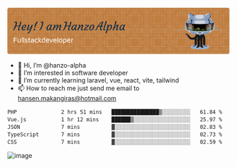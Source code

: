 ![Header](./github-header-image.png)

- 👋 Hi, I’m @hanzo-alpha
- 👀 I’m interested in software developer
- 🌱 I’m currently learning laravel, vue, react, vite, tailwind
- 📫 How to reach me just send me email to hansen.makangiras@hotmail.com 

<!---
hanzo-alpha/hanzo-alpha is a ✨ special ✨ repository because its `README.md` (this file) appears on your GitHub profile.
You can click the Preview link to take a look at your changes.
--->

<!--START_SECTION:waka-->

```txt
PHP              2 hrs 51 mins   ███████████████▒░░░░░░░░░   61.84 %
Vue.js           1 hr 12 mins    ██████▒░░░░░░░░░░░░░░░░░░   25.97 %
JSON             7 mins          ▓░░░░░░░░░░░░░░░░░░░░░░░░   02.83 %
TypeScript       7 mins          ▓░░░░░░░░░░░░░░░░░░░░░░░░   02.73 %
CSS              7 mins          ▓░░░░░░░░░░░░░░░░░░░░░░░░   02.59 %
```

<!--END_SECTION:waka-->

![image](https://github.com/hanzo-alpha/hanzo-alpha/assets/111342797/c4bd2977-6123-4017-8652-6e166259b484)

